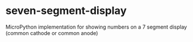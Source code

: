 # seven-segment-display
MicroPython implementation for showing numbers on a 7 segment display (common cathode or common anode)
